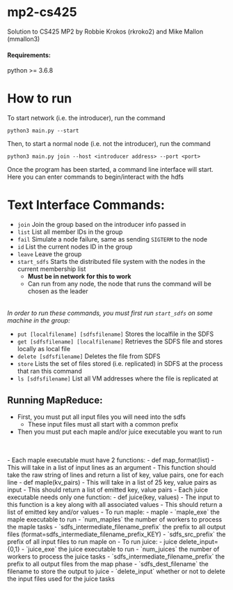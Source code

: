 # mp2-cs425

Solution to CS425 MP2 by Robbie Krokos (rkroko2) and Mike Mallon (mmallon3)

#### Requirements:
python \>= 3.6.8

# How to run
To start network (i.e. the introducer), run the command
```
python3 main.py --start
```

Then, to start a normal node (i.e. not the introducer), run the command
```
python3 main.py join --host <introducer address> --port <port>
```

Once the program has been started, a command line interface will start. Here you can enter commands to begin/interact with the hdfs

# Text Interface Commands:
- `join` Join the group based on the introducer info passed in
- `list` List all member IDs in the group
- `fail` Simulate a node failure, same as sending `SIGTERM` to the node
- `id` List the current nodes ID in the group
- `leave` Leave the group
- `start_sdfs` Starts the distributed file system with the nodes in the current membership list 
    - **Must be in network for this to work**
    - Can run from any node, the node that runs the command will be chosen as the leader
 ######
*In order to run these commands, you must first run `start_sdfs` on some machine in the group:*
- `put [localfilename] [sdfsfilename]` Stores the localfile in the SDFS
- `get [sdfsfilename] [localfilename]` Retrieves the SDFS file and stores locally as local file
- `delete [sdfsfilename]` Deletes the file from SDFS
- `store` Lists the set of files stored (i.e. replicated) in SDFS at the process that ran this command
- `ls [sdfsfilename]` List all VM addresses where the file is replicated at

## Running MapReduce:
- First, you must put all input files you will need into the sdfs
    - These input files must all start with a common prefix
- Then you must put each maple and/or juice executable you want to run
<br>
<br>
- Each maple executable must have 2 functions:
    - def map_format(list)
        - This will take in a list of input lines as an argument
        - This function should take the raw string of lines and return a list of key, value pairs, one for each line
    - def maple(kv_pairs)
        - This will take in a list of 25 key, value pairs as input
        - This should return a list of emitted key, value pairs
- Each juice executable needs only one function:
    - def juice(key, values)
        - The input to this function is a key along with all associated values
        - This should return a list of emitted key and/or values
- To run maple:
    - maple <maple_exe> <num_maples> <sdfs_intermediate_filename_prefix> <sdfs_src_prefix>
    - `maple_exe` the maple executable to run
    - `num_maples` the number of workers to process the maple tasks
    - `sdfs_intermediate_filename_prefix` the prefix to all output files (format=sdfs_intermediate_filename_prefix_KEY)
    - `sdfs_src_prefix` the prefix of all input files to run maple on
- To run juice:
    - juice <juice_exe> <num_juices> <sdfs_intermediate_filename_prefix> <sdfs_dest_filename> delete_input={0,1}
    - `juice_exe` the juice executable to run
    - `num_juices` the number of workers to process the juice tasks
    - `sdfs_intermediate_filename_prefix` the prefix to all output files from the map phase
    - `sdfs_dest_filename` the filename to store the output to juice
    - `delete_input` whether or not to delete the input files used for the juice tasks

